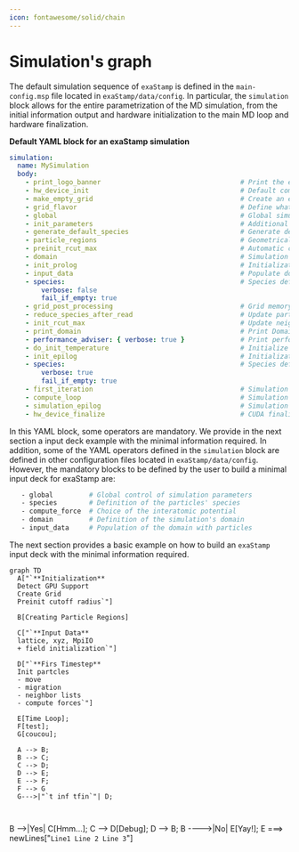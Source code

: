 ```yaml
---
icon: fontawesome/solid/chain
---
```


# **Simulation's graph**


The default simulation sequence of ``exaStamp`` is defined in the ``main-config.msp`` file located in ``exaStamp/data/config``. In particular, the ``simulation`` block allows for the entire parametrization of the MD simulation, from the initial information output and hardware initialization to the main MD loop and hardware finalization.

**Default YAML block for an exaStamp simulation**
    
```yaml
simulation:
  name: MySimulation
  body:
    - print_logo_banner                                   # Print the exaStamp banner
    - hw_device_init                                      # Default communicator + CUDA initialization
    - make_empty_grid                                     # Create an empty grid
    - grid_flavor                                         # Define what information is attached to the grid
    - global                                              # Global simulation controls
    - init_parameters                                     # Additional control parameters
    - generate_default_species                            # Generate default species
    - particle_regions                                    # Geometrical regions definition
    - preinit_rcut_max                                    # Automatic cell_size calculation
    - domain                                              # Simulation domain definition
    - init_prolog                                         # Initialization prologue
    - input_data                                          # Populate domain with particles
    - species:                                            # Species definition
        verbose: false
        fail_if_empty: true
    - grid_post_processing                                # Grid memory compaction
    - reduce_species_after_read                           # Update particle species
    - init_rcut_max                                       # Update neighborhood distance and displacement tolerance
    - print_domain                                        # Print Domain information
    - performance_adviser: { verbose: true }              # Print performance advices
    - do_init_temperature                                 # Initialize temperature if needed
    - init_epilog                                         # Initialization epilogue
    - species:                                            # Species definition recheck
        verbose: true
        fail_if_empty: true
    - first_iteration                                     # Simulation first iteration
    - compute_loop                                        # Simulation compute loop
    - simulation_epilog                                   # Simulation finalization
    - hw_device_finalize                                  # CUDA finalization
```

In this YAML block, some operators are mandatory. We provide in the next section a input deck example with the minimal information required. In addition, some of the YAML operators defined in the `simulation` block are defined in other configuration files located in ``exaStamp/data/config``. However, the mandatory blocks to be defined by the user to build a minimal input deck for exaStamp are:

```bash
   - global         # Global control of simulation parameters
   - species        # Definition of the particles' species
   - compute_force  # Choice of the interatomic potential
   - domain         # Definition of the simulation's domain
   - input_data     # Population of the domain with particles
```
  
The next section provides a basic example on how to build an ``exaStamp`` input deck with the minimal information required.
    
``` mermaid
graph TD
  A["`**Initialization**
  Detect GPU Support
  Create Grid
  Preinit cutoff radius`"]
  
  B[Creating Particle Regions]
  
  C["`**Input Data**
  lattice, xyz, MpiIO
  + field initialization`"]

  D["`**Firs Timestep**
  Init partcles
  - move
  - migration
  - neighbor lists
  - compute forces`"]

  E[Time Loop];
  F[test];
  G[coucou];
  
  A --> B;
  B --> C;
  C --> D;
  D --> E;
  E --> F;
  F --> G
  G--->|"`t inf tfin`"| D;
  
  
```


  B -->|Yes| C[Hmm...];
  C --> D[Debug];
  D --> B;
  B ---->|No| E[Yay!];
  E ===> newLines["`Line1
                    Line 2
                    Line 3`"]  

